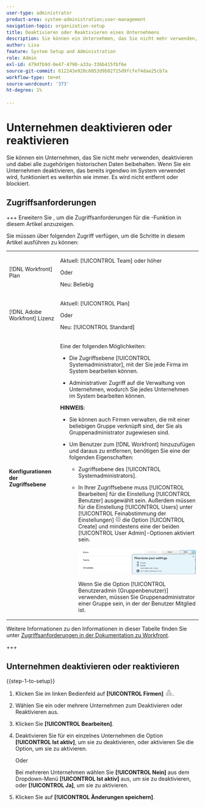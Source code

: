 ```yaml
---
user-type: administrator
product-area: system-administration;user-management
navigation-topic: organization-setup
title: Deaktivieren oder Reaktivieren eines Unternehmens
description: Sie können ein Unternehmen, das Sie nicht mehr verwenden, deaktivieren und dabei alle zugehörigen historischen Daten beibehalten. Wenn Sie ein Unternehmen deaktivieren, das bereits irgendwo im System verwendet wird, funktioniert es weiterhin wie immer. Es wird nicht entfernt oder blockiert.
author: Lisa
feature: System Setup and Administration
role: Admin
exl-id: 479dfb9d-0e47-4790-a33a-336b415fbf6e
source-git-commit: 612243e928c6053d9b02715d9fcfef4dae25cb7a
workflow-type: tm+mt
source-wordcount: '373'
ht-degree: 1%

---
```


# Unternehmen deaktivieren oder reaktivieren

Sie können ein Unternehmen, das Sie nicht mehr verwenden, deaktivieren und dabei alle zugehörigen historischen Daten beibehalten. Wenn Sie ein Unternehmen deaktivieren, das bereits irgendwo im System verwendet wird, funktioniert es weiterhin wie immer. Es wird nicht entfernt oder blockiert.

## Zugriffsanforderungen

+++ Erweitern Sie , um die Zugriffsanforderungen für die -Funktion in diesem Artikel anzuzeigen.

Sie müssen über folgenden Zugriff verfügen, um die Schritte in diesem Artikel ausführen zu können:

<table style="table-layout:auto">
 <tbody> 
  <tr> 
   <td role="rowheader"> <p>[!DNL Workfront] Plan</p> </td> 
   <td><p>Aktuell: [!UICONTROL Team] oder höher</p>
   <p>Oder</p>
   <p>Neu: Beliebig</p>
   </td> 
  </tr> 
  <tr> 
   <td role="rowheader"> <p>[!DNL Adobe Workfront] Lizenz</p> </td> 
   <td><p>Aktuell: [!UICONTROL Plan]</p>
   <p>Oder</p>
   <p>Neu: [!UICONTROL Standard]</p>
   </td> 
  </tr>
  <tr data-mc-conditions=""> 
   <td role="rowheader"><strong>Konfigurationen der Zugriffsebene</strong> </td> 
   <td> <p>Eine der folgenden Möglichkeiten:</p> 
    <ul> 
     <li> <p>Die Zugriffsebene [!UICONTROL Systemadministrator], mit der Sie jede Firma im System bearbeiten können.</p> </li> 
     <li> <p>Administrativer Zugriff auf die Verwaltung von Unternehmen, wodurch Sie jedes Unternehmen im System bearbeiten können.</p> </li> 
    </ul> <p><b>HINWEIS</b>:  
     <ul> 
      <li> <p>Sie können auch Firmen verwalten, die mit einer beliebigen Gruppe verknüpft sind, der Sie als Gruppenadministrator zugewiesen sind.</p> </li> 
      <li> <p>Um Benutzer zum [!DNL Workfront] hinzuzufügen und daraus zu entfernen, benötigen Sie eine der folgenden Eigenschaften:</p> 
       <ul> 
        <li> <p>Zugriffsebene des [!UICONTROL Systemadministrators].</p> </li> 
        <li> <p>In Ihrer Zugriffsebene muss [!UICONTROL Bearbeiten] für die Einstellung [!UICONTROL Benutzer] ausgewählt sein. Außerdem müssen für die Einstellung [!UICONTROL Users] unter [!UICONTROL Feinabstimmung der Einstellungen] <img src="assets/gear-icon-in-access-levels.png"> die Option [!UICONTROL Create] und mindestens eine der beiden [!UICONTROL User Admin]-Optionen aktiviert sein. </p> <p> <img src="assets/access-req-users.png"> </p> <p>Wenn Sie die Option [!UICONTROL Benutzeradmin (Gruppenbenutzer)] verwenden, müssen Sie Gruppenadministrator einer Gruppe sein, in der der Benutzer Mitglied ist.</p> </li> 
       </ul>
       </li> 
     </ul> </p> </td> 
  </tr> 
 </tbody> 
</table>

Weitere Informationen zu den Informationen in dieser Tabelle finden Sie unter [Zugriffsanforderungen in der Dokumentation zu Workfront](/help/quicksilver/administration-and-setup/add-users/access-levels-and-object-permissions/access-level-requirements-in-documentation.md).

+++

## Unternehmen deaktivieren oder reaktivieren

{{step-1-to-setup}}

1. Klicken Sie im linken Bedienfeld auf **[!UICONTROL Firmen]** ![Symbol Firmen](assets/companies-icon-left-panel.png).

1. Wählen Sie ein oder mehrere Unternehmen zum Deaktivieren oder Reaktivieren aus.
1. Klicken Sie **[!UICONTROL Bearbeiten]**.
1. Deaktivieren Sie für ein einzelnes Unternehmen die Option **[!UICONTROL Ist aktiv]**, um sie zu deaktivieren, oder aktivieren Sie die Option, um sie zu aktivieren.

   Oder

   Bei mehreren Unternehmen wählen Sie **[!UICONTROL Nein]** aus dem Dropdown-Menü **[!UICONTROL Ist aktiv]** aus, um sie zu deaktivieren, oder **[!UICONTROL Ja]**, um sie zu aktivieren.

1. Klicken Sie auf **[!UICONTROL Änderungen speichern]**.
